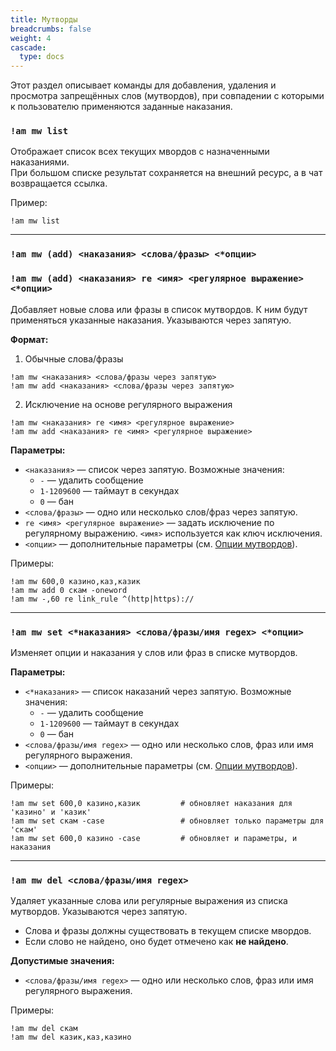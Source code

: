 ```yaml
---
title: Мутворды
breadcrumbs: false
weight: 4
cascade:
  type: docs
---
```


Этот раздел описывает команды для добавления, удаления и просмотра запрещённых слов (мутвордов), 
при совпадении с которыми к пользователю применяются заданные наказания.

### `!am mw list`
Отображает список всех текущих мвордов с назначенными наказаниями.  
При большом списке результат сохраняется на внешний ресурс, а в чат возвращается ссылка.

Пример:
```text
!am mw list
```

---

### `!am mw (add) <наказания> <слова/фразы> <*опции>`
### `!am mw (add) <наказания> re <имя> <регулярное выражение> <*опции>`
Добавляет новые слова или фразы в список мутвордов. К ним будут применяться указанные наказания.
Указываются через запятую.

**Формат:**
1. Обычные слова/фразы
```text
!am mw <наказания> <слова/фразы через запятую>
!am mw add <наказания> <слова/фразы через запятую>
```
2. Исключение на основе регулярного выражения
```text
!am mw <наказания> re <имя> <регулярное выражение>
!am mw add <наказания> re <имя> <регулярное выражение>
```

**Параметры:**
- `<наказания>` — список через запятую. Возможные значения:
    - `-` — удалить сообщение
    - `1-1209600` — таймаут в секундах
    - `0` — бан
- `<слова/фразы>` — одно или несколько слов/фраз через запятую.
- `re <имя> <регулярное выражение>` — задать исключение по регулярному выражению. `<имя>` используется как ключ исключения.
- `<опции>` — дополнительные параметры (см. [Опции мутвордов](options)).

Примеры:
```text
!am mw 600,0 казино,каз,казик
!am mw add 0 скам -oneword
!am mw -,60 re link_rule ^(http|https)://
```

---

### `!am mw set <*наказания> <слова/фразы/имя regex> <*опции>`
Изменяет опции и наказания у слов или фраз в списке мутвордов.

**Параметры:**
- `<*наказания>` — список наказаний через запятую. Возможные значения:
    - `-` — удалить сообщение
    - `1-1209600` — таймаут в секундах
    - `0` — бан
- `<слова/фразы/имя regex>` — одно или несколько слов, фраз или имя регулярного выражения.
- `<опции>` — дополнительные параметры (см. [Опции мутвордов](options)).

Примеры:
```text
!am mw set 600,0 казино,казик         # обновляет наказания для 'казино' и 'казик'
!am mw set скам -case                 # обновляет только параметры для 'скам'
!am mw set 600,0 казино -case         # обновляет и параметры, и наказания
```

---

### `!am mw del <слова/фразы/имя regex>`
Удаляет указанные слова или регулярные выражения из списка мутвордов. Указываются через запятую.

- Слова и фразы должны существовать в текущем списке мвордов.
- Если слово не найдено, оно будет отмечено как **не найдено**.

**Допустимые значения:**
- `<слова/фразы/имя regex>` — одно или несколько слов, фраз или имя регулярного выражения.

Примеры:
```text
!am mw del скам
!am mw del казик,каз,казино
```
